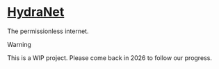 # [HydraNet](https://www.thehydra.net/)

The permissionless internet.

> [!WARNING]
> This is a WIP project. Please come back in 2026 to follow our progress.